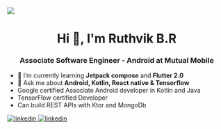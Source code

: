 <img src= "https://user-images.githubusercontent.com/37804253/210038161-a0768409-8e4d-41c7-99e8-0fc45cfddf8e.png" />

<h1 align="center">Hi 👋, I'm Ruthvik B.R</h1>
<h3 align="center">Associate Software Engineer - Android at Mutual Mobile</h3>


- 🌱 I’m currently learning **Jetpack compose** and **Flutter 2.0**
- 💬 Ask me about **Android, Kotlin, React native & Tensorflow**
- Google certified Associate Android developer in Kotlin and Java
- TensorFlow certified Developer
- Can build REST APIs with Ktor and MongoDb

<a href="https://www.linkedin.com/in/ruthvikbr/">
<img src=https://img.shields.io/badge/linkedin-%231E77B5.svg?&style=for-the-badge&logo=linkedin&logoColor=white alt=linkedin style=“margin-bottom: 5px;” />
</a>
<a href="https://ruthvikbr.netlify.app/">
<img src=https://img.shields.io/badge/-Portfolio-red?&style=for-the-badge&logo=Netlify alt=linkedin style=“margin-bottom: 5px;” />
</a>
